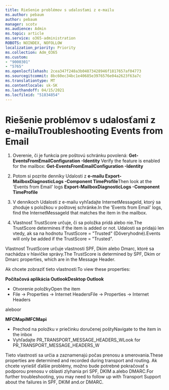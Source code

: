 ```yaml
---
title: Riešenie problémov s udalosťami z e-mailu
ms.author: pebaum
author: pebaum
manager: scotv
ms.audience: Admin
ms.topic: article
ms.service: o365-administration
ROBOTS: NOINDEX, NOFOLLOW
localization_priority: Priority
ms.collection: Adm_O365
ms.custom:
- "9000301"
- "5765"
ms.openlocfilehash: 2cea347f248a3b04873428946f1817657af04773
ms.sourcegitcommit: 8bc60ec34bc1e40685e3976576e04a2623f63a7c
ms.translationtype: MT
ms.contentlocale: sk-SK
ms.lasthandoff: 04/15/2021
ms.locfileid: "51834854"
---
```

# <a name="troubleshooting-events-from-email"></a><span data-ttu-id="4df61-102">Riešenie problémov s udalosťami z e-mailu</span><span class="sxs-lookup"><span data-stu-id="4df61-102">Troubleshooting Events from Email</span></span>

1. <span data-ttu-id="4df61-103">Overenie, či je funkcia pre poštovú schránku povolená: **Get-EventsFromEmailConfiguration -Identity <mailbox>**</span><span class="sxs-lookup"><span data-stu-id="4df61-103">Verify the feature is enabled for the mailbox: **Get-EventsFromEmailConfiguration -Identity <mailbox>**</span></span>

2. <span data-ttu-id="4df61-104">Potom si pozrite denníky Udalosti z **e-mailu Export-MailboxDiagnosticLogs <mailbox> -Component TimeProfile**</span><span class="sxs-lookup"><span data-stu-id="4df61-104">Then look at the 'Events from Email' logs **Export-MailboxDiagnosticLogs <mailbox> -Component TimeProfile**</span></span>

3. <span data-ttu-id="4df61-105">V denníkoch Udalosti z e-mailu vyhľadajte InternetMessageId, ktorý sa zhoduje s položkou v poštovej schránke.</span><span class="sxs-lookup"><span data-stu-id="4df61-105">In the 'Events from Email' logs, find the InternetMessageId that matches the item in the mailbox.</span></span>  

4. <span data-ttu-id="4df61-106">Vlastnosť TrustScore určuje, či sa položka pridá alebo nie.</span><span class="sxs-lookup"><span data-stu-id="4df61-106">The TrustScore determines if the item is added or not.</span></span> <span data-ttu-id="4df61-107">Udalosti sa pridajú len vtedy, ak sa na hodnotu TrustScore = "Trusted" (Dôveryhodné).</span><span class="sxs-lookup"><span data-stu-id="4df61-107">Events will only be added if the TrustScore = "Trusted".</span></span>

<span data-ttu-id="4df61-108">Vlastnosť TrustScore určuje vlastnosti SPF, Dkim alebo Dmarc, ktoré sa nachádza v hlavičke správy.</span><span class="sxs-lookup"><span data-stu-id="4df61-108">The TrustScore is determined by SPF, Dkim or Dmarc properties, which are in the Message Header.</span></span>

<span data-ttu-id="4df61-109">Ak chcete zobraziť tieto vlastnosti:</span><span class="sxs-lookup"><span data-stu-id="4df61-109">To view these properties:</span></span>

<span data-ttu-id="4df61-110">**Počítačová aplikácia Outlook**</span><span class="sxs-lookup"><span data-stu-id="4df61-110">**Desktop Outlook**</span></span>

- <span data-ttu-id="4df61-111">Otvorenie položky</span><span class="sxs-lookup"><span data-stu-id="4df61-111">Open the item</span></span>
- <span data-ttu-id="4df61-112">File -> Properties -> Internet Headers</span><span class="sxs-lookup"><span data-stu-id="4df61-112">File -> Properties -> Internet Headers</span></span>

<span data-ttu-id="4df61-113">alebo</span><span class="sxs-lookup"><span data-stu-id="4df61-113">or</span></span>

<span data-ttu-id="4df61-114">**MFCMapi**</span><span class="sxs-lookup"><span data-stu-id="4df61-114">**MFCMapi**</span></span>

- <span data-ttu-id="4df61-115">Prechod na položku v priečinku doručenej pošty</span><span class="sxs-lookup"><span data-stu-id="4df61-115">Navigate to the item in the inbox</span></span>
- <span data-ttu-id="4df61-116">Vyhľadajte PR_TRANSPORT_MESSAGE_HEADERS_W</span><span class="sxs-lookup"><span data-stu-id="4df61-116">Look for PR_TRANSPORT_MESSAGE_HEADERS_W</span></span>

<span data-ttu-id="4df61-117">Tieto vlastnosti sa určia a zaznamenajú počas prenosu a smerovania.</span><span class="sxs-lookup"><span data-stu-id="4df61-117">These properties are determined and recorded during transport and routing.</span></span> <span data-ttu-id="4df61-118">Ak chcete vyriešiť ďalšie problémy, možno bude potrebné pokračovať s podporou prenosu v oblasti zlyhania pri SPF, DKIM a.alebo DMARC.</span><span class="sxs-lookup"><span data-stu-id="4df61-118">For further troubleshooting, you may need to follow up with Transport Support about the failures in  SPF, DKIM and.or DMARC.</span></span>